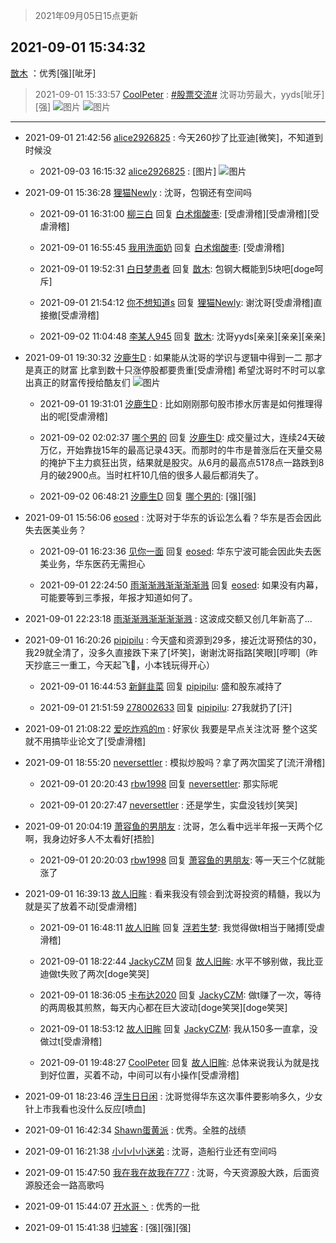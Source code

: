> 2021年09月05日15点更新
<link rel="stylesheet" href="https://cdn.jsdelivr.net/gh/taotie6/sampleJSON@main/css/photo_show.css">


 ## 2021-09-01 15:34:32 

 [㪚木](https://www.coolapk.com/feed/29688747?shareKey=YmI4OWZiY2NmNGNkNjEzMmNjNzc~) ：优秀[强][呲牙] 

<div class="album">
</div>

> 2021-09-01 15:33:57 
> [CoolPeter](https://www.coolapk.com/feed/29688732?shareKey=MzM2ZGVkNTg3MDYxNjEzMmNjNzc~) : <a class="feed-link-tag" href="/t/股票交流?type=0">#股票交流#</a> 沈哥功劳最大，yyds[呲牙][强] 
![图片](https://image.coolapk.com/feed/2021/0901/15/1437066_c78a728c_1634_9675@1080x2340.jpeg)
![图片](https://image.coolapk.com/feed/2021/0901/15/1437066_e5ee0bad_1634_9677@1080x2340.jpeg)

 ------- 

- 2021-09-01 21:42:56 [alice2926825](uid=1064232) : 今天260抄了比亚迪[微笑]，不知道到时候没 

    - 2021-09-03 16:15:32 [alice2926825](uid=1064232) : [图片] ![图片](https://image.coolapk.com/feed/2021/0903/16/1064232_7829430f_6931_2711@1080x2400.jpeg)

- 2021-09-01 15:36:28 [狸猫Newly](uid=1190607) : 沈哥，包钢还有空间吗 

    - 2021-09-01 16:31:00 [柳三白](uid=1713328) 回复 [白术煼酸枣](uid=8303609): [受虐滑稽][受虐滑稽][受虐滑稽] 

    - 2021-09-01 16:55:45 [我用洗面奶](uid=959542) 回复 [白术煼酸枣](uid=8303609): [受虐滑稽] 

    - 2021-09-01 19:52:31 [白日梦患者](uid=533502) 回复 [㪚木](uid=1081091): 包钢大概能到5块吧[doge呵斥] 

    - 2021-09-01 21:54:12 [你不想知道s](uid=2029248) 回复 [狸猫Newly](uid=1190607): 谢沈哥[受虐滑稽]直接撤[受虐滑稽] 

    - 2021-09-02 11:04:48 [李某人945](uid=3025317) 回复 [㪚木](uid=1081091): 沈哥yyds[亲亲][亲亲][亲亲] 

- 2021-09-01 19:30:32 [汐鹿生D](uid=4309416) : 如果能从沈哥的学识与逻辑中得到一二 那才是真正的财富 比拿到数十只涨停股都要贵重[受虐滑稽] 希望沈哥时不时可以拿出真正的财富传授给酷友们 ![图片](https://image.coolapk.com/feed/2021/0901/19/4309416_6ee29065_5831_506@1080x2340.jpeg)

    - 2021-09-01 19:31:01 [汐鹿生D](uid=4309416) : 比如刚刚那句股市掺水厉害是如何推理得出的呢[受虐滑稽] 

    - 2021-09-02 02:02:37 [哪个男的](uid=1057736) 回复 [汐鹿生D](uid=4309416): 成交量过大，连续24天破万亿，开始靠拢15年的最高记录43天。而那时的牛市是普涨后在天量交易的掩护下主力疯狂出货，结果就是股灾。从6月的最高点5178点一路跌到8月的破2900点。当时杠杆10几倍的很多人最后都消失了。 

    - 2021-09-02 06:48:21 [汐鹿生D](uid=4309416) 回复 [哪个男的](uid=1057736): [强][强] 

- 2021-09-01 15:56:06 [eosed](uid=522677) : 沈哥对于华东的诉讼怎么看？华东是否会因此失去医美业务？ 

    - 2021-09-01 16:23:36 [见你一面](uid=598942) 回复 [eosed](uid=522677): 华东宁波可能会因此失去医美业务，华东医药无需担心 

    - 2021-09-01 22:24:50 [雨渐渐溅渐渐渐渐溅](uid=2384512) 回复 [eosed](uid=522677): 如果没有内幕，可能要等到三季报，年报才知道如何了。 

- 2021-09-01 22:23:18 [雨渐渐溅渐渐渐渐溅](uid=2384512) : 这波成交额又创几年新高了… 

- 2021-09-01 16:20:26 [pipipilu](uid=1479599) : 今天盛和资源到29多，接近沈哥预估的30，我29就全清了，没多久直接跌下来了[坏笑]，谢谢沈哥指路[笑眼][哼唧]（昨天抄底三一重工，今天起飞🛫，小本钱玩得开心） 

    - 2021-09-01 16:44:53 [新鲜韭菜](uid=1735035) 回复 [pipipilu](uid=1479599): 盛和股东减持了 

    - 2021-09-01 21:51:59 [278002633](uid=130056) 回复 [pipipilu](uid=1479599): 27我就扔了[汗] 

- 2021-09-01 21:08:22 [爱吃炸鸡的m](uid=4118777) : 好家伙 我要是早点关注沈哥 整个这奖就不用搞毕业论文了[受虐滑稽] 

- 2021-09-01 18:55:20 [neversettler](uid=2041313) : 模拟炒股吗？拿了两次国奖了[流汗滑稽] 

    - 2021-09-01 20:20:43 [rbw1998](uid=602980) 回复 [neversettler](uid=2041313): 那实际呢 

    - 2021-09-01 20:27:47 [neversettler](uid=2041313) : 还是学生，实盘没钱炒[笑哭] 

- 2021-09-01 20:04:19 [萧容鱼的男朋友](uid=2377889) : 沈哥，怎么看中远半年报一天两个亿啊，我身边好多人不太看好[捂脸] 

    - 2021-09-01 20:20:03 [rbw1998](uid=602980) 回复 [萧容鱼的男朋友](uid=2377889): 等一天三个亿就能涨了 

- 2021-09-01 16:39:13 [故人旧眸](uid=5481001) : 看来我没有领会到沈哥投资的精髓，我以为就是买了放着不动[受虐滑稽] 

    - 2021-09-01 16:48:11 [故人旧眸](uid=5481001) 回复 [浮若生梦](uid=2542122): 我觉得做t相当于赌搏[受虐滑稽] 

    - 2021-09-01 18:22:44 [JackyCZM](uid=1127943) 回复 [故人旧眸](uid=5481001): 水平不够别做，我比亚迪做t失败了两次[doge笑哭] 

    - 2021-09-01 18:36:05 [卡布达2020](uid=696546) 回复 [JackyCZM](uid=1127943): 做t赚了一次，等待的两周极其煎熬，每天内心都在巨大波动[doge笑哭][doge笑哭] 

    - 2021-09-01 18:53:12 [故人旧眸](uid=5481001) 回复 [JackyCZM](uid=1127943): 我从150多一直拿，没做过t[受虐滑稽] 

    - 2021-09-01 19:48:27 [CoolPeter](uid=1437066) 回复 [故人旧眸](uid=5481001): 总体来说我认为就是找到好位置，买着不动，中间可以有小操作[受虐滑稽] 

- 2021-09-01 18:23:46 [浮生日日闲](uid=531906) : 沈哥觉得华东这次事件要影响多久，少女针上市我看也没什么反应[喷血] 

- 2021-09-01 16:42:34 [Shawn蛋黄派](uid=2642278) : 优秀。全胜的战绩 

- 2021-09-01 16:21:38 [小小小小迷弟](uid=4594775) : 沈哥，造船行业还有空间吗 

- 2021-09-01 15:47:50 [我在我在故我在777](uid=2728082) : 沈哥，今天资源股大跌，后面资源股还会一路高歌吗 

- 2021-09-01 15:44:07 [开水哥丶](uid=608451) : 优秀的一批 

- 2021-09-01 15:41:38 [归墟客](uid=3287587) : [强][强][强] 

